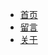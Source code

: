 <!-- _navbar.md -->

- [首页](https://www.yych3.com)
- [留言](https://www.yych3.com/comment)
- [关于](about.md)
